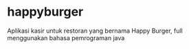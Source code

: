 # happyburger

Aplikasi kasir untuk restoran yang bernama Happy Burger, full menggunakan bahasa pemrograman java
